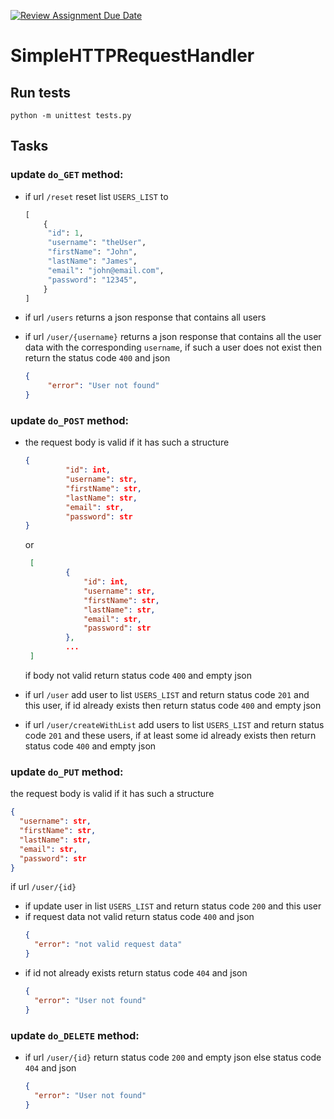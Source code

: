 [![Review Assignment Due Date](https://classroom.github.com/assets/deadline-readme-button-24ddc0f5d75046c5622901739e7c5dd533143b0c8e959d652212380cedb1ea36.svg)](https://classroom.github.com/a/41tjYGoC)
# SimpleHTTPRequestHandler

## Run tests

`python -m unittest tests.py`

## Tasks

### update `do_GET` method:

- if url `/reset` reset list `USERS_LIST` to

   ```python
   [   
       {
        "id": 1,
        "username": "theUser",
        "firstName": "John",
        "lastName": "James",
        "email": "john@email.com",
        "password": "12345",
       }
   ]
   ```

- if url `/users` returns a json response that contains all users
- if url `/user/{username}` returns a json response that contains all the user data with the corresponding `username`,
  if such a user does not exist then return the status code `400` and json

   ```json
   {
        "error": "User not found"
   }
   ``` 

### update `do_POST` method:

- the request body is valid if it has such a structure
    ```json
    {
             "id": int,
             "username": str,
             "firstName": str,
             "lastName": str,
             "email": str,
             "password": str
    }
    ```

  or

    ```json
     [
             {
                 "id": int,
                 "username": str,
                 "firstName": str,
                 "lastName": str,
                 "email": str,
                 "password": str
             },
             ...
     ] 
    ```
  if body not valid return status code `400` and empty json
- if url `/user` add user to list `USERS_LIST` and return status code `201` and this user, if id already exists then
  return status code `400` and empty json
- if url `/user/createWithList` add users to list `USERS_LIST` and return status code `201` and these users, if at least some
  id already exists then return status code `400` and empty json

### update `do_PUT` method:

the request body is valid if it has such a structure

```json
{
  "username": str,
  "firstName": str,
  "lastName": str,
  "email": str,
  "password": str
}
```

if url `/user/{id}`

- if update user in list `USERS_LIST` and return status code `200` and this user
- if request data not valid return status code `400` and json
  ```json
  {
    "error": "not valid request data"
  }
  ```
- if id not already exists return status code `404` and json
  ```json
  {
    "error": "User not found"
  }
  ```

### update `do_DELETE` method:

- if url `/user/{id}` return status code `200` and empty json else status code `404` and json
  ```json
  {
    "error": "User not found"
  }
  ```

